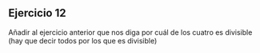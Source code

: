 #

## Ejercicio 12

Añadir al ejercicio anterior que nos diga por cuál de los cuatro es divisible (hay que decir todos por los que es divisible)